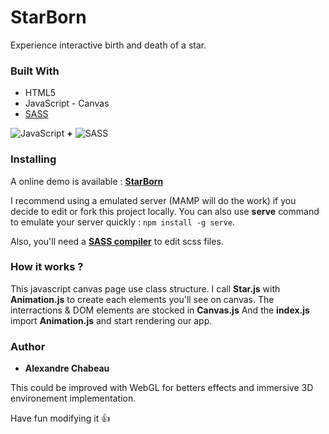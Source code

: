 # StarBorn
Experience interactive birth and death of a star.

### Built With
- HTML5
- JavaScript - Canvas
- [SASS](https://sass-lang.com/)

![JavaScript](https://cdn.iconscout.com/icon/free/png-128/javascript-1-225993.png) **+** ![SASS](https://cdn.iconscout.com/icon/free/png-128/sass-226054.png)

### Installing

A online demo is available : **[StarBorn](http://www.achabe.com/starborn/)**

I recommend using a emulated server (MAMP will do the work) if you decide to edit or fork this project locally.
You can also use **serve** command to emulate your server quickly : `npm install -g serve`.

Also, you'll need a **[SASS compiler](http://koala-app.com/)** to edit scss files.

### How it works ?

This javascript canvas page use class structure.
I call **Star.js** with **Animation.js** to create each elements you'll see on canvas.
The interractions & DOM elements are stocked in **Canvas.js**
And the **index.js** import **Animation.js** and start rendering our app.

### Author
- **Alexandre Chabeau**

This could be improved with WebGL for betters effects and immersive 3D environement implementation.

Have fun modifying it :+1:
